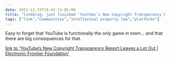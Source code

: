 ```yaml
---
date: 2021-12-15T19:42:13-05:00
title: "linkblog: just finished 'YouTube’s New Copyright Transparency Report Leaves a Lot Out | Electronic Frontier Foundation'"
tags: ["link","Communities","intellectual property law","platforms"]
---
```

Easy to forget that YouTube is functionally the only game in town... and that there are big consequences for that.
 
[link to 'YouTube’s New Copyright Transparency Report Leaves a Lot Out | Electronic Frontier Foundation'](https://www.eff.org/deeplinks/2021/12/youtubes-new-copyright-transparency-report-leaves-lot-out)
